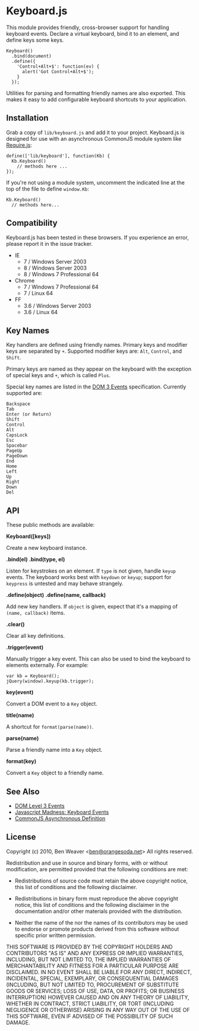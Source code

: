 # Keyboard.js #

This module provides friendly, cross-browser support for handling
keyboard events. Declare a virtual keyboard, bind it to an element,
and define keys some keys.

    Keyboard()
      .bind(document)
      .define({
        'Control+Alt+$': function(ev) {
          alert('Got Control+Alt+$');
        }
      });

Utilities for parsing and formatting friendly names are also
exported. This makes it easy to add configurable keyboard shortcuts to
your application.

## Installation ##

Grab a copy of `lib/keyboard.js` and add it to your project.
Keyboard.js is designed for use with an asynchronous CommonJS module
system like [Require.js][1]:

    define(['lib/keyboard'], function(Kb) {
      Kb.Keyboard()
        // methods here ...
    });

If you're not using a module system, uncomment the indicated line at
the top of the file to define `window.Kb`:

    Kb.Keyboard()
      // methods here...

## Compatibility ##

Keyboard.js has been tested in these browsers. If you experience an
error, please report it in the issue tracker.

+ IE
  - 7 / Windows Server 2003
  - 8 / Windows Server 2003
  - 8 / Windows 7 Professional 64
+ Chrome
  - 7 / Windows 7 Professional 64
  - 7 / Linux 64
+ FF
  - 3.6 / Windows Server 2003
  - 3.6 / Linux 64

## Key Names ##

Key handlers are defined using friendly names. Primary keys and
modifier keys are separated by `+`. Supported modifier keys are:
`Alt`, `Control`, and `Shift`.

Primary keys are named as they appear on the keyboard with the
exception of special keys and `+`, which is called `Plus`.

Special key names are listed in the [DOM 3 Events][2]
specification. Currently supported are:

    Backspace
    Tab
    Enter (or Return)
    Shift
    Control
    Alt
    CapsLock
    Esc
    Spacebar
    PageUp
    PageDown
    End
    Home
    Left
    Up
    Right
    Down
    Del

## API ##

These public methods are available:

**Keyboard([keys])**

Create a new keyboard instance.

**.bind(el)**
**.bind(type, el)**

Listen for keystrokes on an element. If `type` is not given, handle
`keyup` events. The keyboard works best with `keydown` or `keyup`;
support for `keypress` is untested and may behave strangely.

**.define(object)**
**.define(name, callback)**

Add new key handlers. If `object` is given, expect that it's a mapping
of `(name, callback)` items.

**.clear()**

Clear all key definitions.

**.trigger(event)**

Manually trigger a key event. This can also be used to bind the
keyboard to elements externally. For example:

    var kb = Keyboard();
    jQuery(window).keyup(kb.trigger);

**key(event)**

Convert a DOM event to a `Key` object.

**title(name)**

A shortcut for `format(parse(name))`.

**parse(name)**

Parse a friendly name into a `Key` object.

**format(key)**

Convert a `Key` object to a friendly name.

## See Also ##

+ [DOM Level 3 Events][2]
+ [Javascript Madness: Keyboard Events][3]
+ [CommonJS Asynchronous Definition][4]

[1]: http://requirejs.org/
[2]: http://www.w3.org/TR/DOM-Level-3-Events/
[3]: http://unixpapa.com/js/key.html
[4]: http://wiki.commonjs.org/wiki/Modules/AsynchronousDefinition

## License ##

Copyright (c) 2010, Ben Weaver &lt;ben@orangesoda.net&gt;
All rights reserved.

Redistribution and use in source and binary forms, with or without
modification, are permitted provided that the following conditions are
met:

* Redistributions of source code must retain the above copyright
  notice, this list of conditions and the following disclaimer.

* Redistributions in binary form must reproduce the above copyright
  notice, this list of conditions and the following disclaimer in the
  documentation and/or other materials provided with the distribution.

* Neither the name of the <organization> nor the names of its
  contributors may be used to endorse or promote products derived from
  this software without specific prior written permission.

THIS SOFTWARE IS PROVIDED BY THE COPYRIGHT HOLDERS AND CONTRIBUTORS
"AS IS" AND ANY EXPRESS OR IMPLIED WARRANTIES, INCLUDING, BUT NOT
LIMITED TO, THE IMPLIED WARRANTIES OF MERCHANTABILITY AND FITNESS FOR
A PARTICULAR PURPOSE ARE DISCLAIMED. IN NO EVENT SHALL <COPYRIGHT
HOLDER> BE LIABLE FOR ANY DIRECT, INDIRECT, INCIDENTAL, SPECIAL,
EXEMPLARY, OR CONSEQUENTIAL DAMAGES (INCLUDING, BUT NOT LIMITED TO,
PROCUREMENT OF SUBSTITUTE GOODS OR SERVICES; LOSS OF USE, DATA, OR
PROFITS; OR BUSINESS INTERRUPTION) HOWEVER CAUSED AND ON ANY THEORY OF
LIABILITY, WHETHER IN CONTRACT, STRICT LIABILITY, OR TORT (INCLUDING
NEGLIGENCE OR OTHERWISE) ARISING IN ANY WAY OUT OF THE USE OF THIS
SOFTWARE, EVEN IF ADVISED OF THE POSSIBILITY OF SUCH DAMAGE.

